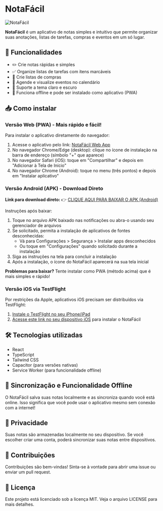 
# NotaFácil

![NotaFácil](public/icons/icon-192x192.png)

**NotaFácil** é um aplicativo de notas simples e intuitivo que permite organizar suas anotações, listas de tarefas, compras e eventos em um só lugar.

## 🌟 Funcionalidades

- ✏️ Crie notas rápidas e simples
- ✅ Organize listas de tarefas com itens marcáveis
- 🛒 Crie listas de compras
- 📅 Agende e visualize eventos no calendário
- 🌙 Suporte a tema claro e escuro
- 📱 Funciona offline e pode ser instalado como aplicativo (PWA)

## 📥 Como instalar

### Versão Web (PWA) - Mais rápido e fácil!

Para instalar o aplicativo diretamente do navegador:

1. Acesse o aplicativo pelo link: [NotaFácil Web App](https://36199513-9819-4027-9168-b1abb3b8e3ee.lovableproject.com)
2. No navegador Chrome/Edge (desktop): clique no ícone de instalação na barra de endereço (símbolo "+" que aparece)
3. No navegador Safari (iOS): toque em "Compartilhar" e depois em "Adicionar à Tela de Início"
4. No navegador Chrome (Android): toque no menu (três pontos) e depois em "Instalar aplicativo"

### Versão Android (APK) - Download Direto

**Link para download direto:**
👉 [CLIQUE AQUI PARA BAIXAR O APK (Android)](https://github.com/releases/download/v1.0/notafacil.apk)

Instruções após baixar:
1. Toque no arquivo APK baixado nas notificações ou abra-o usando seu gerenciador de arquivos
2. Se solicitado, permita a instalação de aplicativos de fontes desconhecidas:
   - Vá para Configurações > Segurança > Instalar apps desconhecidos
   - Ou toque em "Configurações" quando solicitado durante a instalação
3. Siga as instruções na tela para concluir a instalação
4. Após a instalação, o ícone do NotaFácil aparecerá na sua tela inicial

**Problemas para baixar?** Tente instalar como PWA (método acima) que é mais simples e rápido!

### Versão iOS via TestFlight

Por restrições da Apple, aplicativos iOS precisam ser distribuídos via TestFlight:

1. [Instale o TestFlight no seu iPhone/iPad](https://apps.apple.com/br/app/testflight/id899247664)
2. [Acesse este link no seu dispositivo iOS](https://testflight.apple.com/join/notafacil-code) para instalar o NotaFácil

## 🛠️ Tecnologias utilizadas

- React
- TypeScript
- Tailwind CSS
- Capacitor (para versões nativas)
- Service Worker (para funcionalidade offline)

## 🔄 Sincronização e Funcionalidade Offline

O NotaFácil salva suas notas localmente e as sincroniza quando você está online. Isso significa que você pode usar o aplicativo mesmo sem conexão com a internet!

## 📱 Privacidade

Suas notas são armazenadas localmente no seu dispositivo. Se você escolher criar uma conta, poderá sincronizar suas notas entre dispositivos.

## 🤝 Contribuições

Contribuições são bem-vindas! Sinta-se à vontade para abrir uma issue ou enviar um pull request.

## 📄 Licença

Este projeto está licenciado sob a licença MIT. Veja o arquivo LICENSE para mais detalhes.
